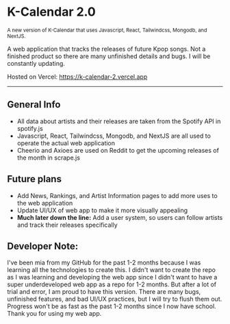 # K-Calendar 2.0
<sup>A new version of K-Calendar that uses Javascript, React, Tailwindcss, Mongodb, and NextJS.</sup>

A web application that tracks the releases of future Kpop songs. Not a finished product so there are many unfinished details and bugs. I will be constantly updating.

Hosted on Vercel:
https://k-calendar-2.vercel.app
***

## General Info
 * All data about artists and their releases are taken from the Spotify API in spotify.js
 * Javascript, React, Tailwindcss, Mongodb, and NextJS are all used to operate the actual web application
 * Cheerio and Axioes are used on Reddit to get the upcoming releases of the month in scrape.js

## Future plans
 * Add News, Rankings, and Artist Information pages to add more uses to the web application
 * Update UI/UX of web app to make it more visually appealing
 * **Much later down the line:** Add a user system, so users can follow artists and track their releases specifically
 
## Developer Note:
I've been mia from my GitHub for the past 1-2 months because I was learning all the technologies to create this. I didn't want to create the repo as I was learning and developing the web app since I didn't want to have a super underdeveloped web app as a repo for 1-2 months. But after a lot of trial and error, I am proud to have this version. There are many bugs, unfinished features, and bad UI/UX practices, but I will try to flush them out. Progress won't be as fast as the past 1-2 months since I now have school. Thank you for using my web app.
